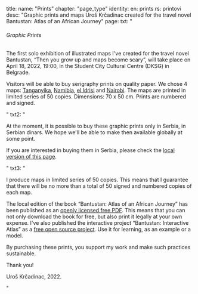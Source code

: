 title: 
    name: "Prints"
    chapter: "page_type"
identity:
    en: prints
    rs: printovi
desc: "Graphic prints and maps Uroš Krčadinac created for the travel novel Bantustan: Atlas of an African Journey"
page:
    txt: "<h6>Graphic Prints</h6>
<p>The first solo exhibition of illustrated maps I've created for the travel novel Bantustan, “Then you grow up and maps become scary”, will take place on April 18, 2022, 19:00, in the Student City Cultural Centre (DKSG) in Belgrade.</p>
<p>Visitors will be able to buy serigraphy prints on quality paper. We chose 4 maps: <a href='/bantustan-interactive-atlas/map/tanzania2/' target='_blank'>Tanganyika</a>, <a href='/bantustan-interactive-atlas/map/namibia/' target='_blank'>Namibia</a>, <a href='/bantustan-interactive-atlas/map/al-idrisi/' target='_blank'>el Idrisi</a> and <a href='/static/space/afroatlas/maps/s_nairobi.jpg' target='_blank'>Nairobi</a>. The maps are printed in limited series of 50 copies. Dimensions: 70 x 50 cm. Prints are numbered and signed.</p>"
    txt2: "<p>At the moment, it is possible to buy these graphic prints only in Serbia, in Serbian dinars. We hope we'll be able to make then available globally at some point.</p>
    <p>If you are interested in buying them in Serbia, please check the <a href='/bantustan-interactive-atlas/printovi/'>local version of this page</a>.</p>"
    txt3: "<p>I produce maps in limited series of 50 copies. This means that I guarantee that there will be no more than a total of 50 signed and numbered copies of each map.</p>
<p>The local edition of the book “Bantustan: Atlas of an African Journey” has been published as an <a href='https://krcadinac.com/download/books/Bantustan.pdf' target='_blank'>openly licensed free PDF</a>. This means that you can not only download the book for free, but also print it legally at your own expense. I've also published the interactive project “Bantustan: Interactive Atlas” as a <a href='http://github.com/parthenocissus/' target='_blank'>free open source project</a>. Use it for learning, as an example or a model.</p>
<p>By purchasing these prints, you support my work and make such practices sustainable.</p>
<p>Thank you!</p>
<p>Uroš Krčadinac, 2022.</p>"
